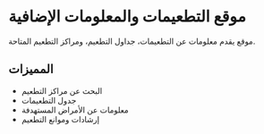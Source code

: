 # موقع التطعيمات والمعلومات الإضافية

موقع يقدم معلومات عن التطعيمات، جداول التطعيم، ومراكز التطعيم المتاحة.

## المميزات
- البحث عن مراكز التطعيم
- جدول التطعيمات
- معلومات عن الأمراض المستهدفة
- إرشادات وموانع التطعيم
